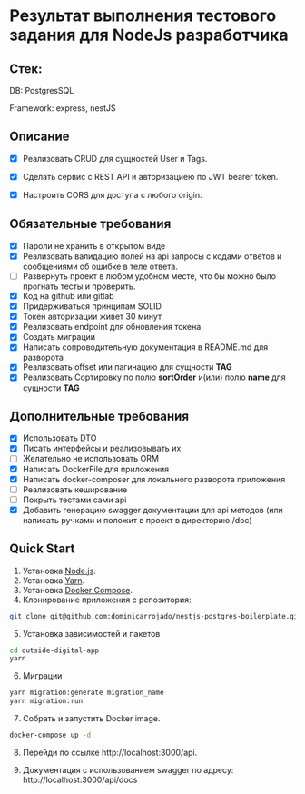 # Результат выполнения тестового задания для NodeJs разработчика

## Стек:
DB: PostgresSQL

Framework: express, nestJS 

## Описание

- [x] Реализовать CRUD для сущностей User и Tags. 

- [x] Сделать сервис с REST API и авторизациею по JWT bearer token.

- [x] Настроить CORS для доступа с любого origin. 

## Обязательные требования

- [x] Пароли не хранить в открытом виде 
- [x] Реализовать валидацию полей на api запросы с кодами ответов и сообщениями об ошибке в теле ответа. 
- [ ] Развернуть проект в любом удобном месте, что бы можно было прогнать тесты и проверить.
- [x] Код на github или gitlab
- [x] Придерживаться принципам SOLID
- [x] Токен авторизации живет 30 минут
- [x] Реализовать endpoint для обновления токена
- [x] Создать миграции
- [x] Написать сопроводительную документация в README.md для разворота
- [x] Реализовать offset или пагинацию для сущности **TAG**
- [x] Реализовать Сортировку по полю **sortOrder** и(или) полю **name** для сущности **TAG**

## Дополнительные требования

- [x] Использовать DTO
- [x] Писать интерфейсы и реализовывать их
- [ ] Желательно не использовать ORM
- [x] Написать DockerFile для приложения
- [x] Написать docker-composer для локального разворота приложения
- [ ] Реализовать кеширование
- [ ] Покрыть тестами сами api
- [x] Добавить генерацию swagger документации для api методов (или написать ручками и положит в проект в директорию /doc)

## Quick Start

1. Установка [Node.js](https://nodejs.org/en/download/).
2. Установка [Yarn](https://yarnpkg.com/lang/en/docs/install/).
3. Установка [Docker Compose](https://docs.docker.com/compose/install/).
4. Клонирование приложения с репозитория:

```bash
git clone git@github.com:dominicarrojado/nestjs-postgres-boilerplate.git
```

5. Установка зависимостей и пакетов

```bash
cd outside-digital-app
yarn
```
6. Миграции

```bash
yarn migration:generate migration_name
yarn migration:run
```

7. Собрать и запустить Docker image.

```bash
docker-compose up -d
```

8. Перейди по ссылке http://localhost:3000/api.

9. Документация с использованием swagger по адресу: http://localhost:3000/api/docs




